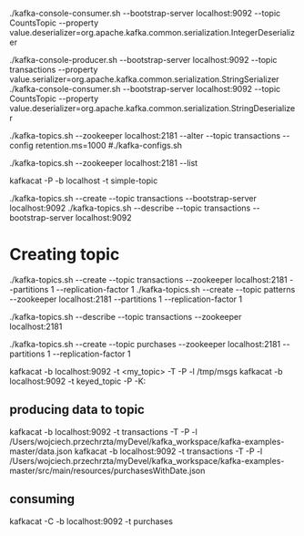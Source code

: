 ./kafka-console-consumer.sh --bootstrap-server localhost:9092 --topic CountsTopic  --property value.deserializer=org.apache.kafka.common.serialization.IntegerDeserializer

./kafka-console-producer.sh --bootstrap-server localhost:9092 --topic transactions  --property value.serializer=org.apache.kafka.common.serialization.StringSerializer
./kafka-console-consumer.sh --bootstrap-server localhost:9092 --topic CountsTopic  --property value.deserializer=org.apache.kafka.common.serialization.StringDeserializer

./kafka-topics.sh --zookeeper localhost:2181 --alter --topic transactions --config retention.ms=1000
#./kafka-configs.sh

./kafka-topics.sh --zookeeper localhost:2181 --list


kafkacat -P -b localhost -t simple-topic
 
./kafka-topics.sh --create --topic transactions --bootstrap-server localhost:9092
./kafka-topics.sh --describe --topic transactions --bootstrap-server localhost:9092

# Creating topic
./kafka-topics.sh --create --topic transactions --zookeeper localhost:2181 --partitions 1 --replication-factor 1
./kafka-topics.sh --create --topic patterns --zookeeper localhost:2181 --partitions 1 --replication-factor 1

./kafka-topics.sh --describe --topic transactions --zookeeper localhost:2181


./kafka-topics.sh --create --topic purchases --zookeeper localhost:2181 --partitions 1 --replication-factor 1

kafkacat -b localhost:9092 -t <my_topic> -T -P -l /tmp/msgs
kafkacat -b localhost:9092 -t keyed_topic -P -K:

## producing data to topic
kafkacat -b localhost:9092 -t transactions -T -P -l /Users/wojciech.przechrzta/myDevel/kafka_workspace/kafka-examples-master/data.json
kafkacat -b localhost:9092 -t transactions -T -P -l /Users/wojciech.przechrzta/myDevel/kafka_workspace/kafka-examples-master/src/main/resources/purchasesWithDate.json
## consuming
kafkacat -C -b localhost:9092 -t purchases
